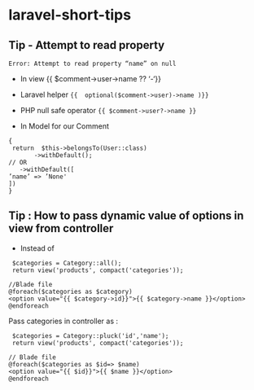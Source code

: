 # laravel-short-tips

## Tip - Attempt to read property
```Error: Attempt to read property “name” on null```

 - In view {{ $comment->user->name ?? ‘-‘}}

- Laravel helper ```{{  optional($comment->user)->name )}}```
 - PHP null safe operator ```{{ $comment->user?->name }}```
- In Model for our Comment
  
``` public function users():BelongsTo
{
 return  $this->belongsTo(User::class)
       ->withDefault();
// OR
   ->withDefault([
’name’ => ’None'
])
}
```

## Tip : How to pass dynamic value of options in view from controller
-  Instead of
  ```
   $categories = Category::all();
   return view('products', compact('categories'));

//Blade file
@foreach($categories as $category)
<option value="{{ $category->id}}">{{ $category->name }}</option>
@endforeach
```

Pass categories in controller as : 
```
 $categories = Category::pluck('id','name');
 return view('products', compact('categories'));

// Blade file
@foreach($categories as $id=> $name)
<option value="{{ $id}}">{{ $name }}</option>
@endforeach
```
